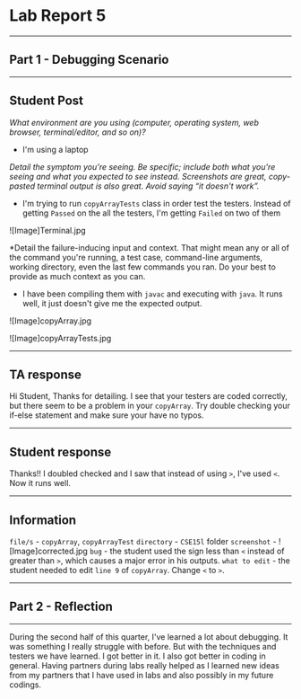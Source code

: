 # Lab Report 5

---

## Part 1 - Debugging Scenario

---

## Student Post

*What environment are you using (computer, operating system, web browser, terminal/editor, and so on)?*

- I'm using a laptop

*Detail the symptom you're seeing. Be specific; include both what you're seeing and what you expected to see instead. Screenshots are great, copy-pasted terminal output is also great. Avoid saying “it doesn't work”.*

- I'm trying to run `copyArrayTests` class in order test the testers. 
Instead of getting `Passed` on the all the testers, I'm getting `Failed` 
on two of them

![Image]Terminal.jpg

*Detail the failure-inducing input and context. That might mean any or all of the command you're running, a test case, command-line arguments, working directory, even the last few commands you ran. Do your best to provide as much context as you can.

- I have been compiling them with `javac` and executing with `java`. It runs well, it just
doesn't give me the expected output.

![Image]copyArray.jpg

![Image]copyArrayTests.jpg

---

## TA response

Hi Student, Thanks for detailing. I see that your testers are coded correctly, but there seem to be a problem in your `copyArray`. Try double checking your if-else statement and make sure your have no typos.

---

## Student response

Thanks!! I doubled checked and I saw that instead of using `>`, I've used `<`. Now it runs well.

---

## Information
`file/s` - `copyArray`, `copyArrayTest`
`directory` - `CSE15l` folder
`screenshot` - ![Image]corrected.jpg
`bug` - the student used the sign less than `<` instead of greater than `>`, which causes a major error in his outputs.
`what to edit` - the student needed to edit `line 9` of `copyArray`. Change `<` to `>`.

---

## Part 2 - Reflection

---

During the second half of this quarter, I've learned a lot about debugging. It was something I really struggle with before.
But with the techniques and testers we have learned. I got better in it. I also got better in coding in general. Having partners
during labs really helped as I learned new ideas from my partners that I have used in labs and also possibly in my future codings.
